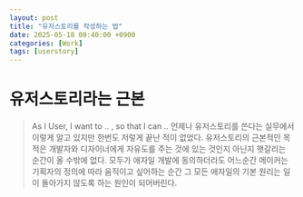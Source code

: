 ```yaml
---
layout: post
title: "유저스토리를 작성하는 법"
date: 2025-05-18 00:40:00 +0900
categories: [Work]
tags: [userstory]
---
```


# 유저스토리라는 근본
> As I User, I want to .. , so that I can ..
언제나 유저스토리를 쓴다는 실무에서 이렇게 알고 있지만 한번도 저렇게 끝난 적이 없었다. 유저스토리의 근본적인 목적은 개발자와 디자이너에게 자유도를 주는 것에 있는 것인지 아닌지 햇갈리는 순간이 올 수밖에 없다. 모두가 애자일 개발에 동의하더라도 어느순간 메이커는 기획자의 정의에 따라 움직이고 싶어하는 순간 그 모든 애자일의 기본 원리는 일이 돌아가지 않도록 하는 원인이 되어버린다.


